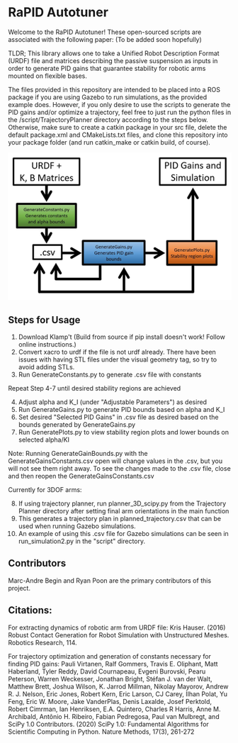 # RaPID Autotuner

Welcome to the RaPID Autotuner! These open-sourced scripts are associated with the following paper: (To be added soon hopefully)

TLDR; This library allows one to take a Unified Robot Description Format (URDF) file and matrices describing the passive suspension as inputs in order to generate PID gains that guarantee stability for robotic arms mounted on flexible bases. 

The files provided in this repository are intended to be placed into a ROS package if you are using Gazebo to run simulations, as the provided example does. However, if you only desire to use the scripts to generate the PID gains and/or optimize a trajectory, feel free to just run the python files in the /script/TrajectoryPlanner directory according to the steps below. Otherwise, make sure to create a catkin package in your src file, delete the default package.xml and CMakeLists.txt files, and clone this repository into your package folder (and run catkin_make or catkin build, of course). 

![alt text](/flowchart.JPG?raw=true)

## Steps for Usage

1. Download Klamp't (Build from source if pip install doesn't work! Follow online instructions.)
2. Convert xacro to urdf if the file is not urdf already. There have been issues with having STL files under the visual geometry tag, so try to avoid adding STLs. 
3. Run GenerateConstants.py to generate .csv file with constants

Repeat Step 4-7 until desired stability regions are achieved

4. Adjust alpha and K_I (under "Adjustable Parameters") as desired
5. Run GenerateGains.py to generate PID bounds based on alpha and K_I
6. Set desired "Selected PID Gains" in .csv file as desired based on the bounds generated by GenerateGains.py
7. Run GeneratePlots.py to view stability region plots and lower bounds on selected alpha/KI

Note: Running GenerateGainBounds.py with the GenerateGainsConstants.csv open will change values in the .csv, but you will not see them right away. To see the changes made to the .csv file, close and then reopen the GenerateGainsConstants.csv

Currently for 3DOF arms:

8. If using trajectory planner, run planner_3D_scipy.py from the Trajectory Planner directory after setting final arm orientations in the main function
9. This generates a trajectory plan in planned_trajectory.csv that can be used when running Gazebo simulations. 
10. An example of using this .csv file for Gazebo simulations can be seen in run_simulation2.py in the "script" directory.

## Contributors

Marc-Andre Begin and Ryan Poon are the primary contributors of this project.

## Citations:

For extracting dynamics of robotic arm from URDF file:
Kris Hauser. (2016) Robust Contact Generation for Robot Simulation with Unstructured Meshes. Robotics Research, 114. 

For trajectory optimization and generation of constants necessary for finding PID gains:
Pauli Virtanen, Ralf Gommers, Travis E. Oliphant, Matt Haberland, Tyler Reddy, David Cournapeau, Evgeni Burovski, Pearu Peterson, Warren Weckesser, Jonathan Bright, Stéfan J. van der Walt, Matthew Brett, Joshua Wilson, K. Jarrod Millman, Nikolay Mayorov, Andrew R. J. Nelson, Eric Jones, Robert Kern, Eric Larson, CJ Carey, İlhan Polat, Yu Feng, Eric W. Moore, Jake VanderPlas, Denis Laxalde, Josef Perktold, Robert Cimrman, Ian Henriksen, E.A. Quintero, Charles R Harris, Anne M. Archibald, Antônio H. Ribeiro, Fabian Pedregosa, Paul van Mulbregt, and SciPy 1.0 Contributors. (2020) SciPy 1.0: Fundamental Algorithms for Scientific Computing in Python. Nature Methods, 17(3), 261-272




